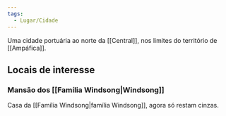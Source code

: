 ```yaml
---
tags:
  - Lugar/Cidade
---
```

Uma cidade portuária ao norte da [[Central]], nos limites do território de [[Ampáfica]].

## Locais de interesse
### Mansão dos [[Família Windsong|Windsong]]
Casa da [[Família Windsong|família Windsong]], agora só restam cinzas.